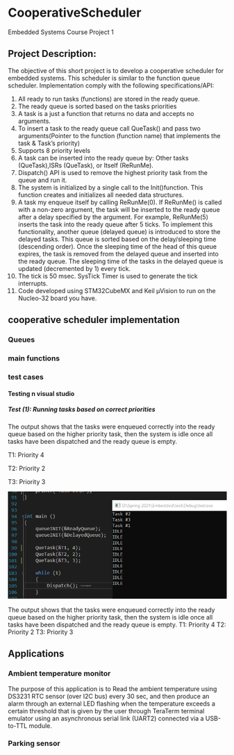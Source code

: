 # CooperativeScheduler
Embedded Systems Course Project 1

## Project Description:
The objective of this short project is to develop a cooperative scheduler for embedded systems. This scheduler is similar to the
function queue scheduler. 
Implementation comply with the following specifications/API:
1. All ready to run tasks (functions) are stored in the ready queue.
2. The ready queue is sorted based on the tasks priorities
3. A task is a just a function that returns no data and accepts no arguments.
4. To insert a task to the ready queue call QueTask() and pass two arguments(Pointer to the function (function name) that implements the task & Task’s priority)
5. Supports 8 priority levels
6. A task can be inserted into the ready queue by: Other tasks (QueTask),ISRs (QueTask), or Itself (ReRunMe).
7. Dispatch() API is used to remove the highest priority task from the queue and run it.
8. The system is initialized by a single call to the Init()function. This function creates and initializes all needed data
structures.
9. A task my enqueue itself by calling ReRunMe(0). If ReRunMe() is called with a non-zero argument, the task will be
inserted to the ready queue after a delay specified by the argument. For example, ReRunMe(5) inserts the task into
the ready queue after 5 ticks. To implement this functionality, another queue (delayed queue) is introduced to store
the delayed tasks. This queue is sorted based on the delay/sleeping time (descending order). Once the sleeping time
of the head of this queue expires, the task is removed from the delayed queue and inserted into the ready queue. The
sleeping time of the tasks in the delayed queue is updated (decremented by 1) every tick.
10. The tick is 50 msec. SysTick Timer is used to generate the tick interrupts.
11. Code developed using STM32CubeMX and Keil μVision to run on the Nucleo-32 board you have.


## cooperative scheduler implementation ##

### Queues ###


### main functions ###

### test cases ###

#### Testing n visual studio ####
          
##### Test (1): Running tasks based on correct priorities #####

The output shows that the tasks were enqueued correctly into the ready queue based on the higher priority task, then the system is idle once all tasks have been dispatched and the ready queue is empty. 

T1: Priority 4

T2: Priority 2

T3: Priority 3

![alt text](https://github.com/SamahAyman/CooperativeScheduler/blob/main/Images/Picture1.png)

The output shows that the tasks were enqueued correctly into the ready queue based on the higher priority task, then the system is idle once all tasks have been dispatched and the ready queue is empty. 
T1: Priority 4
T2: Priority 2
T3: Priority 3



## Applications ## 

### Ambient temperature monitor ###
The purpose of this application is to Read the ambient temperature using DS3231 RTC sensor (over I2C bus) every 30 sec, and then produce an alarm through an external LED flashing when the temperature exceeds a certain threshold that is given by the user through TeraTerm terminal emulator using an asynchronous serial link (UART2) connected via a USB-to-TTL module.



### Parking sensor ###

